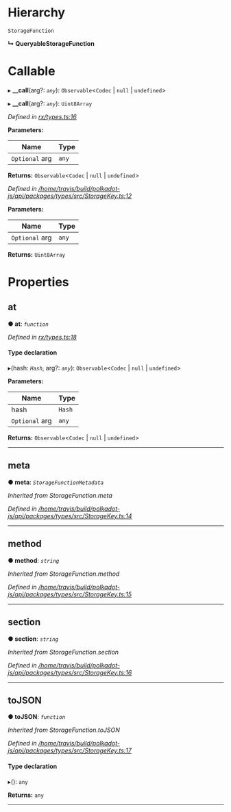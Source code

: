 

# Hierarchy

 `StorageFunction`

**↳ QueryableStorageFunction**

# Callable
▸ **__call**(arg?: *`any`*): `Observable`<`Codec` | `null` | `undefined`>

▸ **__call**(arg?: *`any`*): `Uint8Array`

*Defined in [rx/types.ts:16](https://github.com/polkadot-js/api/blob/695e4f2/packages/api/src/rx/types.ts#L16)*

**Parameters:**

| Name | Type |
| ------ | ------ |
| `Optional` arg | `any` |

**Returns:** `Observable`<`Codec` | `null` | `undefined`>

*Defined in [/home/travis/build/polkadot-js/api/packages/types/src/StorageKey.ts:12](https://github.com/polkadot-js/api/blob/695e4f2/packages/types/src/StorageKey.ts#L12)*

**Parameters:**

| Name | Type |
| ------ | ------ |
| `Optional` arg | `any` |

**Returns:** `Uint8Array`

# Properties

<a id="at"></a>

##  at

**● at**: *`function`*

*Defined in [rx/types.ts:18](https://github.com/polkadot-js/api/blob/695e4f2/packages/api/src/rx/types.ts#L18)*

#### Type declaration
▸(hash: *`Hash`*, arg?: *`any`*): `Observable`<`Codec` | `null` | `undefined`>

**Parameters:**

| Name | Type |
| ------ | ------ |
| hash | `Hash` |
| `Optional` arg | `any` |

**Returns:** `Observable`<`Codec` | `null` | `undefined`>

___
<a id="meta"></a>

##  meta

**● meta**: *`StorageFunctionMetadata`*

*Inherited from StorageFunction.meta*

*Defined in [/home/travis/build/polkadot-js/api/packages/types/src/StorageKey.ts:14](https://github.com/polkadot-js/api/blob/695e4f2/packages/types/src/StorageKey.ts#L14)*

___
<a id="method"></a>

##  method

**● method**: *`string`*

*Inherited from StorageFunction.method*

*Defined in [/home/travis/build/polkadot-js/api/packages/types/src/StorageKey.ts:15](https://github.com/polkadot-js/api/blob/695e4f2/packages/types/src/StorageKey.ts#L15)*

___
<a id="section"></a>

##  section

**● section**: *`string`*

*Inherited from StorageFunction.section*

*Defined in [/home/travis/build/polkadot-js/api/packages/types/src/StorageKey.ts:16](https://github.com/polkadot-js/api/blob/695e4f2/packages/types/src/StorageKey.ts#L16)*

___
<a id="tojson"></a>

##  toJSON

**● toJSON**: *`function`*

*Inherited from StorageFunction.toJSON*

*Defined in [/home/travis/build/polkadot-js/api/packages/types/src/StorageKey.ts:17](https://github.com/polkadot-js/api/blob/695e4f2/packages/types/src/StorageKey.ts#L17)*

#### Type declaration
▸(): `any`

**Returns:** `any`

___

